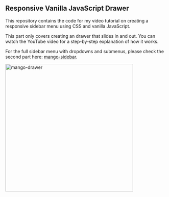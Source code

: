 ## Responsive Vanilla JavaScript Drawer

This repository contains the code for my video tutorial on creating a responsive sidebar menu using CSS and vanilla JavaScript.

This part only covers creating an drawer that slides in and out. 
You can watch the YouTube video for a step-by-step explanation of how it works.

For the full sidebar menu with dropdowns and submenus, please check the second part here: [mango-sidebar](https://github.com/laustke/mango-sidebar).

<img src="https://laustke.github.io/mango-drawer/MangoDrawer.gif" alt="mango-drawer" width="400"/>



